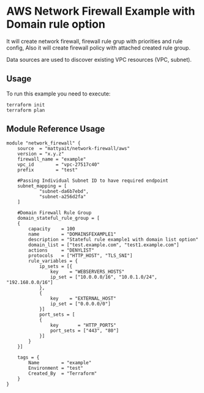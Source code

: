 # AWS Network Firewall Example with Domain rule option

It will create network firewall, firewall rule grup with priorities and rule config, Also it will create firewall policy with attached created rule group.

Data sources are used to discover existing VPC resources (VPC, subnet).

## Usage

To run this example you need to execute:

    terraform init
    terraform plan

## Module Reference Usage    

    module "network_firewall" {
        source  = "mattyait/network-firewall/aws"
        version = "x.y.z"
        firewall_name = "example"
        vpc_id        = "vpc-27517c40"
        prefix        = "test"

        #Passing Individual Subnet ID to have required endpoint
        subnet_mapping = [
                "subnet-da6b7ebd",
                "subnet-a256d2fa"
        ]

        #Domain Firewall Rule Group
        domain_stateful_rule_group = [
        {
            capacity    = 100
            name        = "DOMAINSFEXAMPLE1"
            description = "Stateful rule example1 with domain list option"
            domain_list = ["test.example.com", "test1.example.com"]
            actions     = "DENYLIST"
            protocols   = ["HTTP_HOST", "TLS_SNI"]
            rule_variables = {
                ip_sets = [{
                    key    = "WEBSERVERS_HOSTS"
                    ip_set = ["10.0.0.0/16", "10.0.1.0/24", "192.168.0.0/16"]
                },
                {
                    key    = "EXTERNAL_HOST"
                    ip_set = ["0.0.0.0/0"]
                }]
                port_sets = [
                {
                    key       = "HTTP_PORTS"
                    port_sets = ["443", "80"]
                }]
            }
        }]

        tags = {
            Name        = "example"
            Environment = "test"
            Created_By  = "Terraform"
        }
    }